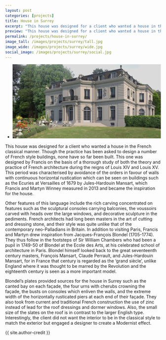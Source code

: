 ```yaml
---
layout: post
categories: [projects]
title: House in Surrey
excerpt: "This house was designed for a client who wanted a house in the French classical manner. Though the practice has been asked to design a number of French style buildings, none have so far been built."
preview: "This house was designed for a client who wanted a house in the French classical manner. Though the practice has been asked to design a number of French style buildings, none have so far been built."
permalink: /projects/house-in-surrey/
image_tall: /images/projects/surrey/tall.jpg
image_wide: /images/projects/surrey/wide.jpg
social_image: /images/projects/surrey/social.jpg
---
```


<ul class="list">
	<li class="full">
		<a class="fancybox" rel="group" href="/images/projects/surrey/01.jpg">
			<img src="/images/projects/surrey/thumbs/01.jpg" alt="{{ page.title }}" />
		</a>
	</li>
</ul>

<p>
	This house was designed for a client who wanted a house in the French classical manner. Though the practice has been asked to design a number of French style buildings, none have so far been built. This one was designed by Francis on the basis of a thorough study of both the theory and practice of French architecture during the reigns of Louis XIV and Louis XV. This period was characterised by avoidance of the orders in favour of walls with continuous horizontal rustication which can be seen on buildings such as the Ecuries at Versailles of 1679 by Jules-Hardouin Mansart, which Francis and Martyn Winney measured in 2013 and became the inspiration for the house.
</p><p>
	Other features of this language include the rich carving concentrated on features such as the sculptural consoles carrying balconies, the voussoirs carved with heads over the large windows, and decorative sculpture in the pediments. French architects had long been masters in the art of cutting and dressing stone, and their style was quite unlike that of the contemporary neo-Palladians in Britain. In addition to visiting Paris, Francis and Martyn drew inspiration from Jacques-François Blondel (1705-1774). They thus follow in the footsteps of Sir William Chambers who had been a pupil in 1749-50 of Blondel at the Ecole des Arts, at his celebrated school of architecture in Paris. Blondel himself looked back to the great seventeenth century masters, François Mansart, Claude Perrault, and Jules-Hardouin Mansart, for in France that century is regarded as the ‘grand siècle’, unlike England where it was thought to be marred by the Revolution and the eighteenth century is seen as a more important model.
</p><p>
	Blondel’s plates provided sources for the house in Surrey such as the canted bay on each façade, the four urns with cherubs crowning the façade, the busts on consoles which enliven the walls, and the extreme width of the horizontally rusticated piers at each end of their façade. They also took from current and traditional French construction the use of zinc instead of lead for the roof dressings and dormer windows. Also, the  small size of the slates on the roof is in contrast to the larger English type. Interestingly, the client did not want the interior to be in the classical style to match the exterior but engaged a designer to create a Modernist effect.
</p>
{{ site.author-credit }}